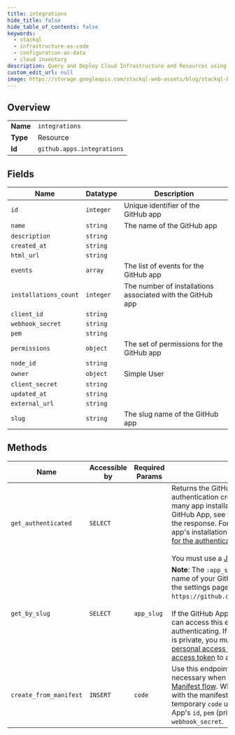 ```yaml
---
title: integrations
hide_title: false
hide_table_of_contents: false
keywords:
  - stackql
  - infrastructure-as-code
  - configuration-as-data
  - cloud inventory
description: Query and Deploy Cloud Infrastructure and Resources using SQL
custom_edit_url: null
image: https://storage.googleapis.com/stackql-web-assets/blog/stackql-blog-post-featured-image.png
---
```

  
    

## Overview
<table><tbody>
<tr><td><b>Name</b></td><td><code>integrations</code></td></tr>
<tr><td><b>Type</b></td><td>Resource</td></tr>
<tr><td><b>Id</b></td><td><code>github.apps.integrations</code></td></tr>
</tbody></table>

## Fields
| Name | Datatype | Description |
| ---- | -------- | ----------- |
| `id` | `integer` | Unique identifier of the GitHub app |
| `name` | `string` | The name of the GitHub app |
| `description` | `string` |  |
| `created_at` | `string` |  |
| `html_url` | `string` |  |
| `events` | `array` | The list of events for the GitHub app |
| `installations_count` | `integer` | The number of installations associated with the GitHub app |
| `client_id` | `string` |  |
| `webhook_secret` | `string` |  |
| `pem` | `string` |  |
| `permissions` | `object` | The set of permissions for the GitHub app |
| `node_id` | `string` |  |
| `owner` | `object` | Simple User |
| `client_secret` | `string` |  |
| `updated_at` | `string` |  |
| `external_url` | `string` |  |
| `slug` | `string` | The slug name of the GitHub app |
## Methods
| Name | Accessible by | Required Params | Description |
| ---- | ------------- | --------------- | ----------- |
| `get_authenticated` | `SELECT` |  | Returns the GitHub App associated with the authentication credentials used. To see how many app installations are associated with this GitHub App, see the `installations_count` in the response. For more details about your app's installations, see the "[List installations for the authenticated app](https://docs.github.com/rest/reference/apps#list-installations-for-the-authenticated-app)" endpoint.<br /><br />You must use a [JWT](https://docs.github.com/apps/building-github-apps/authenticating-with-github-apps/#authenticating-as-a-github-app) to access this endpoint. |
| `get_by_slug` | `SELECT` | `app_slug` | **Note**: The `:app_slug` is just the URL-friendly name of your GitHub App. You can find this on the settings page for your GitHub App (e.g., `https://github.com/settings/apps/:app_slug`).<br /><br />If the GitHub App you specify is public, you can access this endpoint without authenticating. If the GitHub App you specify is private, you must authenticate with a [personal access token](https://docs.github.com/articles/creating-a-personal-access-token-for-the-command-line/) or an [installation access token](https://docs.github.com/apps/building-github-apps/authenticating-with-github-apps/#authenticating-as-an-installation) to access this endpoint. |
| `create_from_manifest` | `INSERT` | `code` | Use this endpoint to complete the handshake necessary when implementing the [GitHub App Manifest flow](https://docs.github.com/apps/building-github-apps/creating-github-apps-from-a-manifest/). When you create a GitHub App with the manifest flow, you receive a temporary `code` used to retrieve the GitHub App's `id`, `pem` (private key), and `webhook_secret`. |
